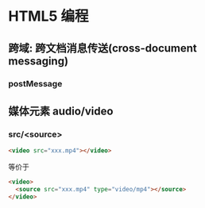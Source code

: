 # HTML5 编程

## 跨域: 跨文档消息传送(cross-document messaging)

### postMessage

## 媒体元素 audio/video

### src/&lt;source&gt;

```html
<video src="xxx.mp4"></video>
```

等价于

```html
<video>
  <source src="xxx.mp4" type="video/mp4"></source>
</video>
```
